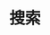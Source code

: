---
title: "搜索"
layout: "search"
slug: "search"
outputs:
    - html
    - json
menu:
  main:
    weight: -60
    params: 
      icon: search
---